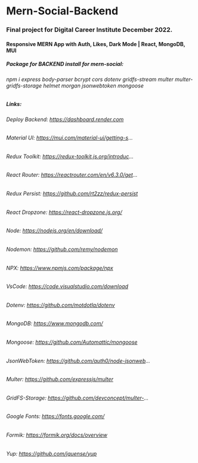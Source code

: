 # Mern-Social-Backend

### Final project for Digital Career Institute December 2022.
 
#### Responsive MERN App with Auth, Likes, Dark Mode | React, MongoDB, MUI

##### Package for BACKEND install for mern-social:

###### npm i express body-parser bcrypt cors dotenv gridfs-stream multer multer-gridfs-storage helmet morgan jsonwebtoken mongoose

##### Links:

###### Deploy Backend: https://dashboard.render.com
###### Material UI: https://mui.com/material-ui/getting-s...
###### Redux Toolkit: https://redux-toolkit.js.org/introduc...
###### React Router: https://reactrouter.com/en/v6.3.0/get...
###### Redux Persist: https://github.com/rt2zz/redux-persist
###### React Dropzone: https://react-dropzone.js.org/
###### Node: https://nodejs.org/en/download/
###### Nodemon: https://github.com/remy/nodemon
###### NPX: https://www.npmjs.com/package/npx
###### VsCode: https://code.visualstudio.com/download
###### Dotenv: https://github.com/motdotla/dotenv
###### MongoDB: https://www.mongodb.com/
###### Mongoose: https://github.com/Automattic/mongoose
###### JsonWebToken: https://github.com/auth0/node-jsonweb...
###### Multer: https://github.com/expressjs/multer
###### GridFS-Storage: https://github.com/devconcept/multer-...
###### Google Fonts: https://fonts.google.com/
###### Formik: https://formik.org/docs/overview
###### Yup: https://github.com/jquense/yup